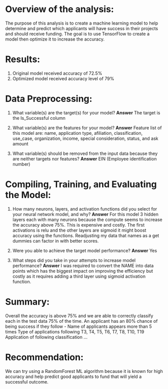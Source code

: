 # Overview of the analysis:
The purpose of this analysis is to create a machine learning model to help determine and predict which applicants will have success in their projects and should receive funding. The goal is to use TensorFlow to create a model then optimize it to increase the accuracy. 

# Results:
1. Original model received accuracy of 72.5%
2. Optimized model received accuracy level of 79%

# Data Preprocessing:

1. What variable(s) are the target(s) for your model?
  **Answer** The target is the Is_Successful column

2. What variable(s) are the features for your model?
  **Answer** Feature list of this model are: name, application type, afiliation, classification, use_case, organization, income, special consideration, status, and ask amount

3. What variable(s) should be removed from the input data because they are neither targets nor features?
  **Answer** EIN (Employee identification number)

# Compiling, Training, and Evaluating the Model:

1. How many neurons, layers, and activation functions did you select for your neural network model, and why?
  **Answer** For this model 3 hidden layers each with many neurons because the compute seems to increase the accuracy above 75%. This is expensive and costly. The first activations is relu and the other layers are sigmoid it might boost accuracy using the functions. Readjusting my data that names as a get dummies can factor in with better scores.

2. Were you able to achieve the target model performance?
  **Answer** Yes

3. What steps did you take in your attempts to increase model performance?
  **Answer** I was required to convert the NAME into data points which has the biggest impact on improving the efficiency but costly as it requires adding a third layer using sigmoid activation function. 

# Summary: 
Overall the accuracy is above 75% and we are able to correctly classify each in the test data 75% of the time. An applicant has an 80% chance of being success if they follow -
  Name of applicants appears more than 5 times
  Type of applications following T3, T4, T5, T6, T7, T8, T10, T19
  Application of following classification ...

# Recommendation:
We can try using a RandomForest ML algorithm because it is known for high accuracy and help predict good applicants to fund that will yield a successful outcome. 
